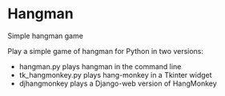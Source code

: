 # Hangman
Simple hangman game

Play a simple game of hangman for Python in two versions:
  - hangman.py plays hangman in the command line
  - tk_hangmonkey.py plays hang-monkey in a Tkinter widget
  - djhangmonkey plays a Django-web version of HangMonkey
